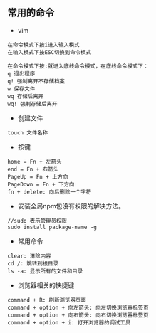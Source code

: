 ## 常用的命令
* vim  
```
在命令模式下按i进入输入模式
在输入模式下按ESC切换到命令模式

在命令模式下按:就进入底线命令模式，在底线命令模式下：
q 退出程序
q! 强制离开不存储档案
w 保存文件
wq 存储后离开
wq! 强制存储后离开

```

* 创建文件  
```
touch 文件名称
```

* 按键  
```
home = Fn + 左箭头
end = Fn + 右箭头
PageUp = Fn + 上方向
PageDown = Fn + 下方向
fn + delete: 向后删除一个字符
```

* 安装全局npm包没有权限的解决方法。
```
//sudo 表示管理员权限
sudo install package-name -g
```

* 常用命令  
```
clear: 清除内容
cd /: 跳转到根目录
ls -a: 显示所有的文件和目录
```

* 浏览器相关的快捷键  
```
command + R: 刷新浏览器页面
command + option + 向左箭头: 向左切换浏览器标签页
command + option + 向右箭头: 向右切换浏览器标签页
command + option + i: 打开浏览器的调试工具
```

